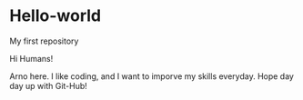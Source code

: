 # Hello-world
My first repository

Hi Humans!

Arno here. I like coding, and I want to imporve my skills everyday.
Hope day day up with Git-Hub!
